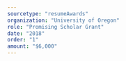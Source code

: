 ```yaml
---
sourcetype: "resumeAwards"
organization: "University of Oregon"
role: "Promising Scholar Grant"
date: "2018"
order: "1"
amount: "$6,000"
---
```



